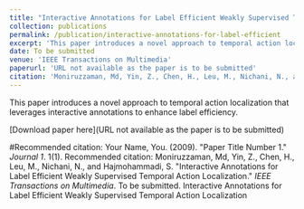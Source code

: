```yaml
---
title: "Interactive Annotations for Label Efficient Weakly Supervised Temporal Action Localization"
collection: publications
permalink: /publication/interactive-annotations-for-label-efficient
excerpt: 'This paper introduces a novel approach to temporal action localization that leverages interactive annotations to enhance label efficiency.'
date: To be submitted
venue: 'IEEE Transactions on Multimedia'
paperurl: 'URL not available as the paper is to be submitted'
citation: 'Moniruzzaman, Md, Yin, Z., Chen, H., Leu, M., Nichani, N., and Hajmohammadi, S. "Interactive Annotations for Label Efficient Weakly Supervised Temporal Action Localization." <i>IEEE Transactions on Multimedia</i>. To be submitted.'
---
```

This paper introduces a novel approach to temporal action localization that leverages interactive annotations to enhance label efficiency.

[Download paper here](URL not available as the paper is to be submitted)

#Recommended citation: Your Name, You. (2009). "Paper Title Number 1." <i>Journal 1</i>. 1(1).
Recommended citation: Moniruzzaman, Md, Yin, Z., Chen, H., Leu, M., Nichani, N., and Hajmohammadi, S. "Interactive Annotations for Label Efficient Weakly Supervised Temporal Action Localization." <i>IEEE Transactions on Multimedia</i>. To be submitted.
Interactive Annotations for Label Efficient Weakly Supervised Temporal Action Localization
